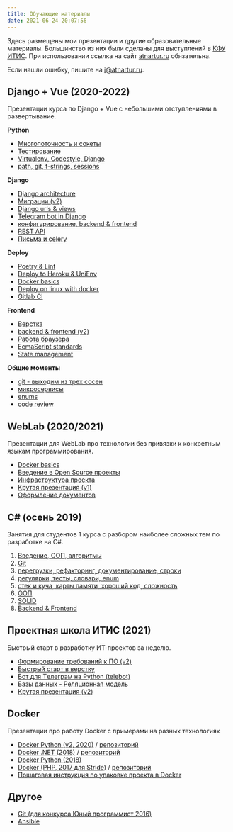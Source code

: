 ```yaml
---
title: Обучающие материалы
date: 2021-06-24 20:07:56
---
```


Здесь размещены мои презентации и другие образовательные материалы. Большинство из них были сделаны для выступлений в [КФУ ИТИС](http://kpfu.ru/itis). При использовании ссылка на сайт [atnartur.ru](http://atnartur.ru) обязательна. 

Если нашли ошибку, пишите на i@atnartur.ru.

## Django + Vue (2020-2022)
Презентации курса по Django + Vue с небольшими отступлениями в развертывание.

**Python**
- [Многопоточность и сокеты](https://docs.google.com/presentation/d/1OhmNXfe9chRqMJkFmtuP9AJ1ZTcWFw3l4ImJIbwNbME/edit)
- [Тестирование](https://docs.google.com/presentation/d/1bApoSNG0z4pExxqA7LxrAS1HkjQf819HwnZH8Q8qjgQ/edit)
- [Virtualenv, Codestyle, Django](https://docs.google.com/presentation/d/1IP9wnwdUAZx3jxhZzPbcjfVW-vychPUa66g30dt2yXE/edit?usp=sharing)
- [path, git, f-strings, sessions](https://docs.google.com/presentation/d/1uiHhbiDH-PlwhaIo9qkDFPRSMmn0qqN3WZOM1v_fFQc/edit?usp=sharing)

**Django**
- [Django architecture](https://docs.google.com/presentation/d/1n_5AWjz0WstqIEA9LxmT9bVCNIvBzSm5mh6AG89Ns8s/edit?usp=sharing)
- [Миграции (v2)](https://docs.google.com/presentation/d/1KwYMt-SMhiNUcq8trCnFzCyFKSvyIbvKMyhZzFh8YDA/edit)
- [Django urls & views](https://docs.google.com/presentation/d/1pPmaJOY7tN0l0z4p0y_jCNhWlGsS_7hOc9ThCfXyxHE/edit?usp=sharing)
- [Telegram bot in Django](https://docs.google.com/presentation/d/1FeC0N-cg4LCQ8J9fVMHX7VUi4KmYloNKtES4E2R22-Y/edit?usp=sharing)
- [конфигурирование, backend & frontend](https://docs.google.com/presentation/d/1s4Ll_-DYn-6UhpVMiOBYKBtHYLhudWZQxEnAfMB0BCQ/edit?usp=sharing)
- [REST API](https://docs.google.com/presentation/d/1gGj8An7sKRz3sszeGdgZ4RB9WmGmgstVn98iQXGuQaE/edit?usp=sharing)
- [Письма и celery](https://docs.google.com/presentation/d/1nVgtEmp48V9C07J7x2Vnke9bZ51EeUmCX9ekUBOozHY/edit?usp=drivesdk)

**Deploy**
- [Poetry & Lint](https://docs.google.com/presentation/d/1BX1kioxskb3FaKDCst5QXdaxddXpZxjUmT4BBxYWxMY/edit?usp=sharing)
- [Deploy to Heroku & UniEnv](https://docs.google.com/presentation/d/1pjdO89K-qEf5qILW66ELk5g_PA_LO7Jy8_e013ewwEk/edit?usp=sharing)
- [Docker basics](https://docs.google.com/presentation/d/1l3wWKsL5A8yJVY2Q8cw8xX99Qg3yX3o3f4zj47ULX0w/edit?usp=sharing)
- [Deploy on linux with docker](https://docs.google.com/presentation/d/1nXJBjEBPdKwymeRwk44MFdhUsKNn1-yUy-uPhKwQAoc/edit?usp=sharing)
- [Gitlab CI](https://docs.google.com/presentation/d/1-OKTrFx3QS4532Sshf4dnddJrH8FQfo149b7zSJ_SzQ/edit?usp=sharing)

**Frontend**
- [Верстка](https://docs.google.com/presentation/d/1z5HS47xJ73tZqP6DwvQ9bGpSXaLfCvDf44AHu3bvUOM/edit)
- [backend & frontend (v2)](https://docs.google.com/presentation/d/17C56HBgaLDBbOTgtIGANYbAJOzaw_gdDbgLEB9PNteE/edit)
- [Работа браузера](https://docs.google.com/presentation/d/1Id_HTKMFx8vVLmjj6-qVfQzemMGru3-9IGC3fQupbHs/edit?usp=sharing)
- [EcmaScript standards](https://docs.google.com/presentation/d/1RMC6PMMOywAjsSrssAPFZoKwLqbcgPUIAeo8--kGamo/edit?usp=sharing)
- [State management](https://docs.google.com/presentation/d/1hH1d2sjYlWojSdfs-72sWH5rHuVZlhcloUJmaWh1Oh8/edit?usp=sharing)

**Общие моменты**
- [git - выходим из трех сосен](https://docs.google.com/presentation/d/1MV7RaV76_mJavE83RSL89mMtsuRUjc2M4Gs71nSOV7o/edit)
- [микросервисы](https://docs.google.com/presentation/d/1SunauK2sO4AWPKTV8FvfTACQEkL1n5sJ-Fd36-gIwAA/edit)
- [enums](https://docs.google.com/presentation/d/1I4b0GLtoiHwuRr1voWQ0vIbj3HOiU5iV1oEokqm4S5k/edit?usp=sharing)
- [code review](https://docs.google.com/presentation/d/1GUF1sekrFMNoIXVm6klt62u-MpipCk8IUK0IPMO2YeI/edit?usp=sharing)

## WebLab (2020/2021)
Презентации для WebLab про технологии без привязки к конкретным языкам программирования.

- [Docker basics](https://docs.google.com/presentation/d/1N_2E8eYw2GXxrdkmEcyIZk5l9q7VP80fzK2B--RjVxA/edit)
- [Введение в Open Source проекты](https://docs.google.com/presentation/d/1eycMnUHwbiPBiu7j9SSLIhcr69F5c7zV1-EnqIU9lNE/edit)
- [Инфраструктура проекта](https://docs.google.com/presentation/d/1Gs2a9eeo9bqyUNYe6WBBDhbMhiKk1nxHEIcVjRuNUe4/edit?usp=sharing)
- [Крутая презентация (v1)](https://docs.google.com/presentation/d/14J3uH3jvvGKSMrTgb1ieqK91aIqHJV9AQJvm4YfxYEc/edit?usp=sharing)
- [Оформление документов](https://docs.google.com/presentation/d/1D1pu-lxlKh1J4KJAvNY-iMRfcRbErO1U67l6E7EJMYw/edit?usp=sharing)

## С# (осень 2019)

Занятия для студентов 1 курса с разбором наиболее сложных тем по разработке на C#.

1. [Введение, ООП, алгоритмы](https://docs.google.com/presentation/d/1WkkKhr6tSvtOoTzCnqIODXj98ariH5-txlx7e0JZM9Y/edit?usp=drivesdk)
1. [Git](https://docs.google.com/presentation/d/1hum2COpGgSNjOegJgx3n6_uWue2K7vMHbWxRNzL7G-E/edit?usp=sharing)
1. [перегрузки, рефакторинг, документирование, строки](https://docs.google.com/presentation/d/1zKlPy83GJg83SVqM-r_cc2T5-uPNrwFNw-pDCLa8p1c/edit?usp=sharing)
1. [регулярки, тесты, словари, enum](https://docs.google.com/presentation/d/1Sz88kGuJ4VaGQbC2cMoJ_Y8C2ES5DGXtOIzZUeMMSrY/edit?usp=drivesdk)
1. [стек и куча, карты памяти, хороший код, сложность](https://docs.google.com/presentation/d/1DvW869xZD60L-9wctklEFDDVeehhsY8NAeRnodR50Rw/edit?usp=sharing)
1. [ООП](https://docs.google.com/presentation/d/1hcbotfI2y2lpcU046oj9lFdWGA3xIJ_y3YhYo7u4C20/edit?usp=sharing)
1. [SOLID](https://docs.google.com/presentation/d/1iRIvMJHWyFgsvLx0JTPHhR6IAYsNrwV00kCViJKZqDY/edit?usp=sharing)
1. [Backend & Frontend](https://docs.google.com/presentation/d/1cjEGxmx_dxeIX4k6Ow6wkz3DIzktUlIzU01evwWe1Fg/edit?usp=sharing)

## Проектная школа ИТИС (2021)
Быстрый старт в разработку ИТ-проектов за неделю.

- [Формирование требований к ПО (v2)](https://docs.google.com/presentation/d/1VxidttBbwVWJVhpvnQzpSLw8o7CpYPCToK3mrpy1Nrk/edit)
- [Быстрый старт в верстку](https://docs.google.com/presentation/d/1-R_iD921VpDSoeMwlkrJMErhD1MsShMC4GTe0y4Z6cA/edit)
- [Бот для Tелеграм на Python (telebot)](https://docs.google.com/presentation/d/1F5TWPbNi_x8eXujhB7KSZXqE6gUzgLzGvfQHnf9NLpY/edit#slide=id.gb93c88049a_0_190)
- [Базы данных - Реляционная модель](https://docs.google.com/presentation/d/1QtNV4YQPs0NOIbMoJyA7zhQAzaxi5a4d8XBUVcR9zkI/edit?usp=sharing)
- [Крутая презентация (v2)](https://docs.google.com/presentation/d/1dNyykzaUjAsPYuroDz-qB_aHXJojBhKn54p0SoxlUkA/edit?usp=sharing)

## Docker
Презентации про работу Docker с примерами на разных технологиях

- [Docker Python (v2, 2020)](https://docs.google.com/presentation/d/1l3wWKsL5A8yJVY2Q8cw8xX99Qg3yX3o3f4zj47ULX0w/edit?usp=sharing) / [репозиторий](https://github.com/atnartur/docker-django-example)
- [Docker .NET (2018)](https://docs.google.com/presentation/d/1ROSaOsn-s02x2fTC52lEI625qRUeG4QtxxqSiTzLIq4/edit) / [репозиторий](https://github.com/atnartur/docker-dotnet-example)
- [Docker Python (2018)](https://docs.google.com/presentation/d/1kmCxD65zuTok7EaULMyvwBEXlig81H3U43RiAWI_6ls/edit#slide=id.g35e72a4f03_0_0)
- [Docker (PHP, 2017 для Stride)](https://docs.google.com/presentation/d/1Z7LgtFm3Ke8oatkk5MtzESwtIUwc84fNL4_NbYUQ0kg/edit) / [репозиторий](https://github.com/atnartur/docker-test-project)
- [Пошаговая инструкция по упаковке проекта в Docker](https://gitlab.com/atnartur/docker-docs)

## Другое

- [Git (для конкурса Юный программист 2016)](https://docs.google.com/presentation/d/1BIpeJf14iSeG3EL8mYtsvDEUeNU2yWVJ440rNWH51o8/edit#slide=id.g30b23e86d856f497_0)
- [Ansible](https://docs.google.com/presentation/d/1qnkENdXuPA-O5LN65Q8WY2G9_WEmzfbP2DDAp4m3Eq8/edit)

